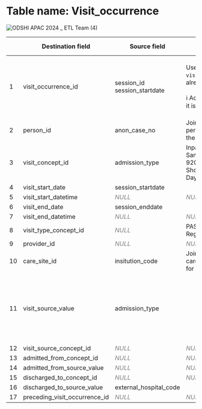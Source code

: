 # Table name: Visit_occurrence

![ODSHI APAC 2024 _ ETL Team (4)](https://github.com/user-attachments/assets/40ae4392-7cd8-48c5-be6e-f8d87ee50f87)

| | Destination field | Source field | Logic | Comment field |
| --- | --- | --- | --- | --- |
| 1 | visit_occurrence_id | session_id <br> session_startdate | Use `session_id` as `visit_occurrence_id` since it is already an INTEGER. <br><br> ℹ️ Add a number suffix to ensure it is unique | **Neither field is unique, so some rows might be missing during processing. |
| 2 | person_id | anon_case_no | Join with person.person_source_value for the `person_id` | |
| 3 | visit_concept_id | admission_type | Inpatient -> 9201 <br> Same Day Admission (SDA) -> 9202 <br> Short Stay Ward (SSW) -> 9202 <br> Day Surgery (DS) -> 9202 | [Accepted Concepts](https://athena.ohdsi.org/search-terms/terms?domain=Visit&standardConcept=Standard&page=1&pageSize=15&query=) |
| 4 | visit_start_date | session_startdate | | |
| 5 | visit_start_datetime | <i style="color:gray;">NULL</i> | <i style="color:gray;">NULL</i> | |
| 6 | visit_end_date | session_enddate | | |
| 7 | visit_end_datetime | <i style="color:gray;">NULL</i> | <i style="color:gray;">NULL</i> | |
| 8 | visit_type_concept_id | <i style="color:gray;">NULL</i> | PASAR Data is Registry. <br> Registry -> 32879 | |
| 9 | provider_id | <i style="color:gray;">NULL</i> | <i style="color:gray;">NULL</i> | |
| 10 | care_site_id | insitution_code | Join with care_site.care_site_source_value for the `care_site_id` | **Only put id for SGH here |
| 11 | visit_source_value | admission_type | | It has a value like: <br> Inpatient Day Surgery (DS) <br> Same Day Admission (SDA) |
| 12 | visit_source_concept_id | <i style="color:gray;">NULL</i> | <i style="color:gray;">NULL</i> | |
| 13 | admitted_from_concept_id | <i style="color:gray;">NULL</i> | <i style="color:gray;">NULL</i> | |
| 14 | admitted_from_source_value | <i style="color:gray;">NULL</i> | <i style="color:gray;">NULL</i> | |
| 15 | discharged_to_concept_id | <i style="color:gray;">NULL</i> | <i style="color:gray;">NULL</i> | |
| 16 | discharged_to_source_value | external_hospital_code | | |
| 17 | preceding_visit_occurrence_id | <i style="color:gray;">NULL</i> | <i style="color:gray;">NULL</i> | |